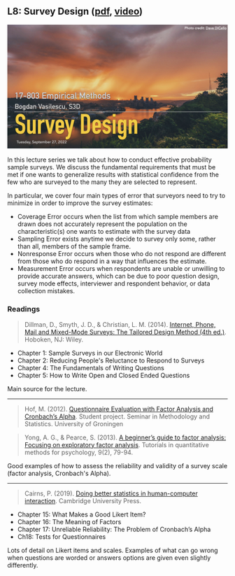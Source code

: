 ## L8: Survey Design ([pdf](../slides/08-survey-design.pdf), [video](https://youtu.be/Iymyk26pOaQ))

[![Lecture8-Survey-Design](../assets/images/08-survey-design.jpeg)](../slides/08-survey-design.pdf)

In this lecture series we talk about how to conduct effective probability sample surveys. We discuss the fundamental requirements that must be met if one wants to generalize results with statistical confidence from the few who are surveyed to the many they are selected to represent. 

In particular, we cover four main types of error that surveyors need to try to minimize in order to improve the survey estimates:

- Coverage Error occurs when the list from which sample members are drawn does not accurately represent the population on the characteristic(s) one wants to estimate with the survey data
- Sampling Error exists anytime we decide to survey only some, rather than all, members of the sample frame.
- Nonresponse Error occurs when those who do not respond are different from those who do respond in a way that influences the estimate.
- Measurement Error occurs when respondents are unable or unwilling to provide accurate answers, which can be due to poor question design, survey mode effects, interviewer and respondent behavior, or data collection mistakes.


### Readings

> Dillman, D., Smyth, J. D., & Christian, L. M. (2014). [Internet, Phone, Mail and Mixed-Mode Surveys: The Tailored Design Method (4th ed.)](https://www.google.com/books/edition/Internet_Phone_Mail_and_Mixed_Mode_Surve/fhQNBAAAQBAJ?hl=en&gbpv=1&dq=Internet,+Phone,+Mail+and+Mixed-Mode+Surveys:+The+Tailored+Design+Method&pg=PR11&printsec=frontcover). Hoboken, NJ: Wiley.

- Chapter 1: Sample Surveys in our Electronic World
- Chapter 2: Reducing People's Reluctance to Respond to Surveys 
- Chapter 4: The Fundamentals of Writing Questions
- Chapter 5: How to Write Open and Closed Ended Questions

Main source for the lecture. 

---
> Hof, M. (2012). [Questionnaire Evaluation with Factor Analysis and Cronbach’s Alpha](http://www.let.rug.nl/nerbonne/teach/rema-stats-meth-seminar/student-papers/MHof-QuestionnaireEvaluation-2012-Cronbach-FactAnalysis.pdf). Student project. Seminar in Methodology and Statistics. University of Groningen

> Yong, A. G., & Pearce, S. (2013). [A beginner’s guide to factor analysis: Focusing on exploratory factor analysis](https://sites.ualberta.ca/~lkgray/uploads/7/3/6/2/7362679/exploratoryfactoranalysis.pdf). Tutorials in quantitative methods for psychology, 9(2), 79-94.

Good examples of how to assess the reliability and validity of a survey scale (factor analysis, Cronbach's Alpha).

---
> Cairns, P. (2019). [Doing better statistics in human-computer interaction](https://www.google.com/books/edition/Doing_Better_Statistics_in_Human_Compute/-5CFDwAAQBAJ?hl=en&gbpv=1&dq=Doing+better+statistics+in+human-computer+interaction&pg=PR11&printsec=frontcover). Cambridge University Press.

- Chapter 15: What Makes a Good Likert Item?
- Chapter 16: The Meaning of Factors
- Chapter 17: Unreliable Reliability: The Problem of Cronbach’s Alpha 
- Ch18: Tests for Questionnaires

Lots of detail on Likert items and scales. Examples of what can go wrong when questions are worded or answers options are given even slightly differently.